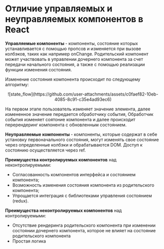 # Отличие управляемых и неуправляемых компонентов в React
<b> Управляемые компоненты </b> - компоненты, состояние которых устанавливается с помощью пропсов
и изменяется при вызове колбэков, таких как например onChange. Родительский компонент
может участвовать в управлении дочернего компонента за счет передачи начального состояния,
а также с помощью реализации функции изменения состояния.


Изменение состояния компонента происходит по следующему алгоритму:


<p align = "center">![state_flow](https://github.com/user-attachments/assets/c0faef82-10eb-4085-8c91-c35e4ad93ec6)</p>


На первом этапе пользователь изменяет значение элемента, далее измененное значение передается обработчику события,
Обработчик события изменяет соятоние компонента и далее происходит перерендеринг компонента с обновленным состоянием.


<b> Неуправляемые компоненты </b> - компоненты, которые содержат в себе установку первоначального состояния,
могут изменять свое состояние через определенные колбэки и обрабатываются DOM. Доступ к состоянию осуществляется через ref.


<b>Преимущества контролируемых компонентов</b>  над неконтролируемыми:
* Согласованность компонентов интерфейса и состоянием компонента;
* Возможность изменения состояния компонента из родительского компонента;
* Упрощается интеграция с библиотеками управления состоянием (redux).


<b>Преимущества неконтролируемых компонентов</b> над контролируемыми:
* Отсутствие рендеринга родительского компонента
при изменении состоянии дочернего компонента,
которое не влияет на состояние родительского компонента
* Простая логика

